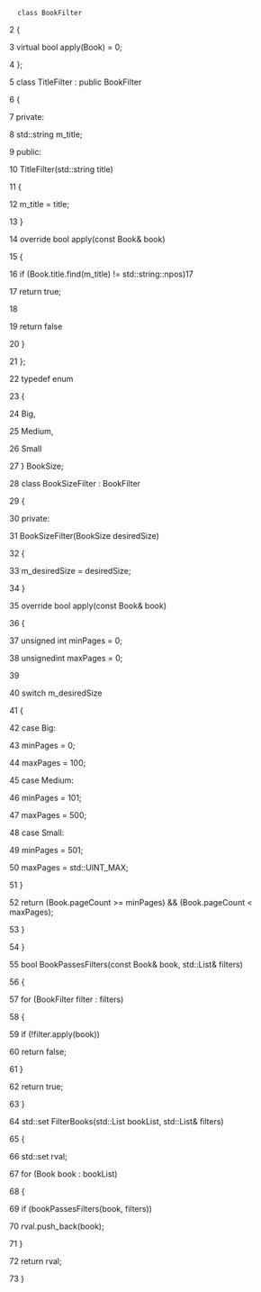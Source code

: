 


      class BookFilter

2      {

3          virtual bool apply(Book) = 0;

4      };

5      class TitleFilter : public BookFilter

6      {

7      private:

8          std::string m_title;

9      public:

10          TitleFilter(std::string title)

11         {

12              m_title = title;

13         }

14          override bool apply(const Book& book)

15         {

16             if (Book.title.find(m_title) != std::string::npos)17

17                  return true;    

18

19              return false

20          }

21      };

22      typedef enum

23      {

24          Big,

25          Medium,

26          Small

27      } BookSize;

28      class BookSizeFilter : BookFilter

29      {

30      private:

31          BookSizeFilter(BookSize desiredSize)

32          {

33             m_desiredSize = desiredSize;

34          }

35          override bool apply(const Book& book)

36          {

37              unsigned int minPages = 0;

38              unsignedint maxPages = 0;

39        

40              switch m_desiredSize

41              {

42              case Big:

43                  minPages = 0;

44                  maxPages = 100;

45              case Medium:

46                  minPages = 101;

47                  maxPages = 500;

48              case Small:

49                  minPages = 501;

50                  maxPages = std::UINT_MAX;

51              }

52              return (Book.pageCount >= minPages) && (Book.pageCount < maxPages);

53          }

54      }

55      bool BookPassesFilters(const Book& book, std::List<BookFilter>& filters)

56      {

57          for (BookFilter filter : filters)

58          {

59              if (!filter.apply(book))

60                  return false;

61          }

62          return true;

63      }

64      std::set<Book> FilterBooks(std::List<Book> bookList, std::List<BookFilter>& filters)

65      {

66          std::set<Book> rval;

67          for (Book book : bookList)

68          {

69              if (bookPassesFilters(book, filters))

70                  rval.push_back(book);

71          }

72          return rval;

73      }

 